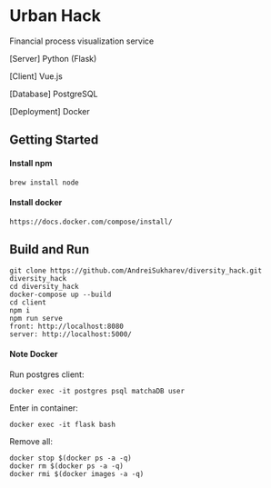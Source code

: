 # Urban Hack
Financial process visualization service

[Server] Python (Flask)

[Client] Vue.js

[Database] PostgreSQL

[Deployment] Docker


## Getting Started

#### Install npm
```
brew install node
```

#### Install docker

```
https://docs.docker.com/compose/install/
```

## Build and Run

```
git clone https://github.com/AndreiSukharev/diversity_hack.git diversity_hack
cd diversity_hack
docker-compose up --build
cd client
npm i
npm run serve
front: http://localhost:8080
server: http://localhost:5000/ 
```

#### Note Docker

Run postgres client:

```
docker exec -it postgres psql matchaDB user
```
Enter in container:
```
docker exec -it flask bash
```
Remove all:
```
docker stop $(docker ps -a -q)
docker rm $(docker ps -a -q)
docker rmi $(docker images -a -q)
```
